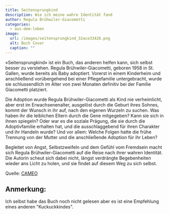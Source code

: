```yaml
---
title: Seitensprungkind
description: Wie ich meine wahre Identität fand
author: Regula Brühwiler-Giacometti
categories:
  - aus-dem-leben
image:
  url: /images/seitensprungkind_32ace33426.png
  alt: Buch Cover
  caption: ""
---
```

«Seitensprungkind» ist ein Buch, das anderen helfen kann, sich selbst besser zu verstehen.
Regula Brühwiler-Giacometti, geboren 1958 in St. Gallen, wurde bereits als Baby adoptiert. Vorerst in einem Kinderheim und anschließend vorübergehend bei einer Pflegefamilie untergebracht, wurde sie schlussendlich im Alter von zwei Monaten definitiv bei der Familie Giacometti platziert.

Die Adoption wurde Regula Brühwiler-Giacometti als Kind nie verheimlicht, aber erst im Erwachsenenalter, ausgelöst durch die Geburt ihres Sohnes, kommt der Wunsch in ihr auf, nach den eigenen Wurzeln zu suchen. Was haben ihr die leiblichen Eltern durch die Gene mitgegeben? Kann sie sich in ihnen spiegeln? Oder war es die soziale Prägung, die sie durch die Adoptivfamilie erhalten hat, und die ausschlaggebend für ihren Charakter und ihr Handeln wurde? Und vor allem: Welche Folgen hatte die frühe Trennung von der Mutter und die anschließende Adoption für ihr Leben?

Begleitet von Angst, Selbstzweifeln und dem Gefühl vom Fremdsein macht sich Regula Brühwiler-Giacometti auf die Reise nach ihrer wahren Identität. Die Autorin scheut sich dabei nicht, längst verdrängte Begebenheiten wieder ans Licht zu holen, und sie findet auf diesem Weg zu sich selbst.

Quelle: [CAMEO](https://cameo-verlag.com/product/seitensprungkind/)

## Anmerkung:
Ich selbst habe das Buch noch nicht gelesen aber es ist eine Empfehlung eines anderen "Kuckuckkindes".
